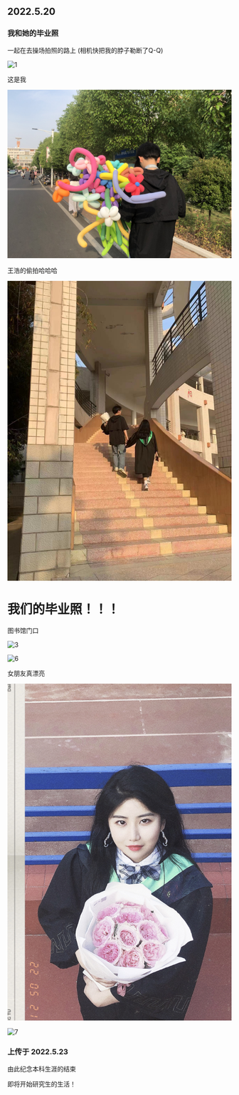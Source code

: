 ## 2022.5.20

### 我和她的毕业照

一起在去操场拍照的路上  (相机快把我的脖子勒断了Q-Q)



![1](assets\1.JPG)

这是我

![4](assets\4.JPG)

王浩的偷拍哈哈哈

![2](assets\img\2.JPG)



# 我们的毕业照！！！

图书馆门口

![3](assets\img\3.JPG)

![6](assets\img\6.JPG)



女朋友真漂亮

![5](assets\img\5.JPG)

![7](assets\img\7.JPG)

###  上传于 2022.5.23 

由此纪念本科生涯的结束

即将开始研究生的生活！